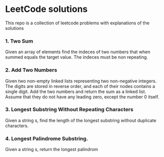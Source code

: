 # LeetCode solutions

This repo is a collection of leetcode problems with explanations of the solutions


### 1. Two Sum
Given an array of elements find the indeces of two numbers that when summed equals the target value.
The indeces must be non repeating.

### 2. Add Two Numbers
Given two non-empty linked lists representing two non-negative integers. The digits are stored in reverse order, and each of their nodes contains a single digit. Add the two numbers and return the sum as a linked list. Assume that they do not have any leading zero, except the number 0 itself.

### 3. Longest Substring Without Repeating Characters
Given a string s, find the length of the  longest substring without duplicate characters.

### 4. Longest Palindrome Substring.
Given a string s, return the longest palindrom

